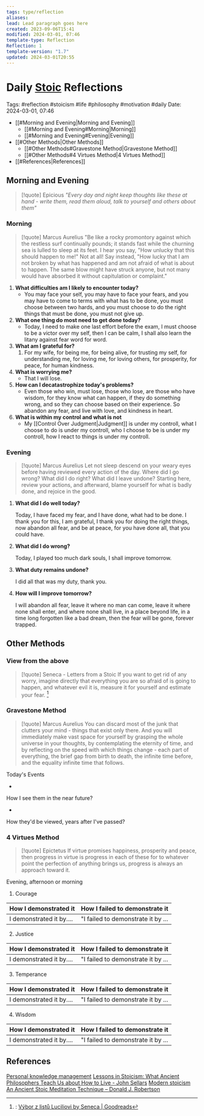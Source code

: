 ```yaml
---
tags: type/reflection
aliases: 
lead: Lead paragraph goes here
created: 2023-09-06T15:41
modified: 2024-03-01, 07:46
template-type: Reflection
Reflection: 1
template-version: "1.7"
updated: 2024-03-01T20:55
---
```

# Daily [Stoic](../SLIP-BOX/Stoicism.md) Reflections

Tags:  #reflection #stoicism #life #philosophy #motivation #daily 
Date: 2024-03-01, 07:46

- [[#Morning and Evening|Morning and Evening]]
	- [[#Morning and Evening#Morning|Morning]]
	- [[#Morning and Evening#Evening|Evening]]
- [[#Other Methods|Other Methods]]
	- [[#Other Methods#Gravestone Method|Gravestone Method]]
	- [[#Other Methods#4 Virtues Method|4 Virtues Method]]
- [[#References|References]]


## Morning and Evening

> [!quote] Epicious 
> _"Every day and night keep thoughts like these at hand - write them, read them aloud, talk to yourself and others about them"_
### Morning

> [!quote] Marcus Aurelius
> "Be like a rocky promontory against which the restless surf continually pounds; it stands fast while the churning sea is lulled to sleep at its feet. I hear you say, "How unlucky that this should happen to me!" Not at all! Say instead, "How lucky that I am not broken by what has happened and am not afraid of what is about to happen. The same blow might have struck anyone, but not many would have absorbed it without capitulation or complaint."

1. **What difficulties am I likely to encounter today?**
	- You may face your self, you may have to face your fears, and you may have to come to terms with what has to be done, you must choose between two hards, and you must choose to do the right things that must be done, you must not give up.
2. **What one thing do most need to get done today?**
	- Today, I need to make one last effort before the exam, I must choose to be a victor over my self, then I can be calm, I shall also learn the litany against fear word for word.
1. **What am I grateful for?**
	1. For my wife, for being me, for being alive, for trusting my self, for understanding me, for loving me, for loving others, for prosperity, for peace, for human kindness.
2. **What is worrying me?**
	- That I will lose.
3. **How can I decatastrophize today's problems?**
	- Even those who win, must lose, those who lose, are those who have wisdom, for they know what can happen, if they do something wrong, and so they can choose based on their experience. So abandon any fear, and live with love, and kindness in heart.
4. **What is within my control and what is not**
	- My [[Control Over Judgment|Judgment]] is under my controll, what I choose to do is under my controll, who I choose to be is under my controll, how I react to things is under my controll. 

### Evening

> [!quote] Marcus Aurelius
> Let not sleep descend on your weary eyes before having reviewed every action of the day. Where did I go wrong? What did I do right? What did I leave undone? Starting here, review your actions, and afterward, blame yourself for what is badly done, and rejoice in the good.

1. **What did I do well today?**

	Today, I have faced my fear, and I have done, what had to be done. I thank you for this, I am grateful, I thank you for doing the right things, now abandon all fear, and be at peace, for you have done all, that you could have.

1. **What did I do wrong?**

	Today, I played too much dark souls, I shall improve tomorrow.

2. **What duty remains undone?**

	I did all that was my duty, thank you.

3. **How will I improve tomorrow?**

	I will abandon all fear, leave it where no man can come, leave it where none shall enter, and where none shall live, in a place beyond life, in a time long forgotten like a bad dream, then the fear will be gone, forever trapped. 

## Other Methods

### View from the above

> [!quote] Seneca - Letters from a Stoic
> If you want to get rid of any worry, imagine directly that everything you are so afraid of is going to happen, and whatever evil it is, measure it for yourself and estimate your fear. [^Seneca]


### Gravestone Method

> [!quote] Marcus Aurelius
> You can discard most of the junk that clutters your mind - things that exist only there. And you will immediately make vast space for yourself by grasping the whole universe in your thoughts, by contemplating the eternity of time, and by reflecting on the speed with which things change - each part of everything, the brief gap from birth to death, the infinite time before, and the equality infinite time that follows. 

Today's Events 

-

How I see them in the near future? 

-

How they'd be viewed, years after I've passed?

### 4 Virtues Method

> [!quote] Epictetus 
> If virtue promises happiness, prosperity and peace, then progress in virtue is progress in each of these for to whatever point the perfection of anything brings us, progress is always an approach toward it.

Evening, afternoon or morning

1. Courage 

| How I demonstrated it  | How I failed to demonstrate it |
| ------------------- | ---------------- |
| I demonstrated it by....                 | "I failed to demonstrate it by ...              |

2. Justice

| How I demonstrated it  | How I failed to demonstrate it |
| ------------------- | ---------------- |
| I demonstrated it by....                 | "I failed to demonstrate it by ...             

3. Temperance

| How I demonstrated it  | How I failed to demonstrate it |
| ------------------- | ---------------- |
| I demonstrated it by....                 | "I failed to demonstrate it by ...             

4. Wisdom

| How I demonstrated it  | How I failed to demonstrate it |
| ------------------- | ---------------- |
| I demonstrated it by....                 | "I failed to demonstrate it by ...             

## References

[Personal knowledge management](Personal%20knowledge%20management.md)
[Lessons in Stoicism: What Ancient Philosophers Teach Us about How to Live - John Sellars](https://books.google.cz/books/about/Lessons_in_Stoicism.html?id=ky84zQEACAAJ&redir_esc=y)
[Modern stoicism](https://modernstoicism.com/)
[An Ancient Stoic Meditation Technique – Donald J. Robertson](https://donaldrobertson.name/2017/03/22/an-ancient-stoic-meditation-technique/)

[^Seneca]:: [Výbor z listů Luciliovi by Seneca | Goodreads](https://www.goodreads.com/book/show/23340595-v-bor-z-list-luciliovi) 